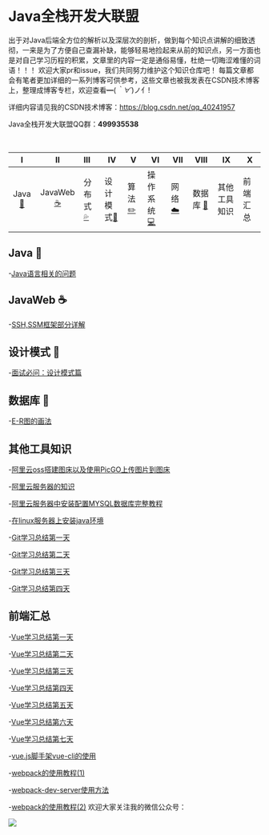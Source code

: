 # Java全栈开发大联盟                  

​           出于对Java后端全方位的解析以及深层次的剖析，做到每个知识点讲解的细致透彻，一来是为了方便自己查漏补缺，能够轻易地捡起来从前的知识点，另一方面也是对自己学习历程的积累，文章里的内容一定是通俗易懂，杜绝一切晦涩难懂的词语！！！      欢迎大家pr和issue，我们共同努力维护这个知识仓库吧！
每篇文章都会有笔者更加详细的一系列博客可供参考，这些文章也被我发表在CSDN技术博客上，整理成博客专栏，欢迎查看━(*｀∀´*)ノ亻!

详细内容请见我的CSDN技术博客：<https://blog.csdn.net/qq_40241957>

Java全栈开发大联盟QQ群：**499935538**

​                    

  

|                              Ⅰ                               |                              Ⅱ                               | Ⅲ      | Ⅳ        | Ⅴ    | Ⅵ        | Ⅶ    | Ⅷ      | Ⅸ |Ⅹ|
| :----------------------------------------------------------: | :----------------------------------------------------------: | :----- | -------- | ---- | -------- | ---- | ------ |------|------|
| Java[:couple:](#Java-couple) | JavaWeb[:coffee:](#JavaWeb-coffee)| 分布式[:sweat_drops:](#分布式-sweat_drops) | 设计模式[:hammer:](#设计模式-hammer) | 算法[:pencil2:](#算法-pencil2) | 操作系统[:computer:](#操作系统-computer) | 网络[:cloud:](#网络-cloud) | 数据库 [:floppy_disk:](#数据库-floppy_disk)|其他工具知识|前端汇总|

## Java :couple:
 -[Java语言相关的问题](https://github.com/JavaAlliance/JavaAllianceNotes/blob/master/Java%E8%AF%AD%E8%A8%80%E7%9B%B8%E5%85%B3%E7%9A%84%E9%97%AE%E9%A2%98.md)

## JavaWeb :coffee:
-[SSH,SSM框架部分详解](https://github.com/JavaAlliance/JavaAllianceNotes/blob/master/SSM%E6%A1%86%E6%9E%B6%E5%B8%B8%E8%A7%81%E9%9D%A2%E8%AF%95%E9%A2%98.md)


## 设计模式 :hammer:
-[面试必问：设计模式篇](https://github.com/JavaAlliance/JavaAllianceNotes/blob/master/%E9%9D%A2%E8%AF%95%E5%BF%85%E9%97%AE%EF%BC%9A%E8%AE%BE%E8%AE%A1%E6%A8%A1%E5%BC%8F%E7%AF%87.md)

## 数据库 :floppy_disk:
-[E-R图的画法](https://github.com/JavaAlliance/JavaAllianceNotes/blob/master/E-R%E5%9B%BE%E7%9A%84%E5%AD%A6%E4%B9%A0.md)

## 其他工具知识 
-[阿里云oss搭建图床以及使用PicGO上传图片到图床](https://github.com/JavaAlliance/JavaAllianceNotes/blob/master/%E9%98%BF%E9%87%8C%E4%BA%91oss%E6%90%AD%E5%BB%BA%E5%9B%BE%E5%BA%8A%E4%BB%A5%E5%8F%8A%E4%BD%BF%E7%94%A8PicGO%E4%B8%8A%E4%BC%A0%E5%9B%BE%E7%89%87%E5%88%B0%E5%9B%BE%E5%BA%8A.md)

-[阿里云服务器的知识](https://github.com/JavaAlliance/JavaAllianceNotes/blob/master/%E9%98%BF%E9%87%8C%E4%BA%91%E6%9C%8D%E5%8A%A1%E5%99%A8%E7%9A%84%E7%9F%A5%E8%AF%86.md)

-[阿里云服务器中安装配置MYSQL数据库完整教程](https://github.com/JavaAlliance/JavaAllianceNotes/blob/master/%E9%98%BF%E9%87%8C%E4%BA%91%E6%9C%8D%E5%8A%A1%E5%99%A8%E4%B8%AD%E5%AE%89%E8%A3%85%E9%85%8D%E7%BD%AEMYSQL%E6%95%B0%E6%8D%AE%E5%BA%93%E5%AE%8C%E6%95%B4%E6%95%99%E7%A8%8B.md)

-[在linux服务器上安装java环境](https://github.com/JavaAlliance/JavaAllianceNotes/blob/master/%E5%9C%A8linux%E6%9C%8D%E5%8A%A1%E5%99%A8%E4%B8%8A%E5%AE%89%E8%A3%85jdk.md)

-[Git学习总结第一天](https://github.com/JavaAlliance/JavaAllianceNotes/blob/master/Git%E5%AD%A6%E4%B9%A0%E6%80%BB%E7%BB%93%E4%B8%80.md)

-[Git学习总结第二天](https://github.com/JavaAlliance/JavaAllianceNotes/blob/master/Git%E5%AD%A6%E4%B9%A0%E6%80%BB%E7%BB%93%EF%BC%882%EF%BC%89.md)

-[Git学习总结第三天](https://github.com/JavaAlliance/JavaAllianceNotes/blob/master/Git%E5%AD%A6%E4%B9%A0%E6%80%BB%E7%BB%93%EF%BC%883%EF%BC%89.md)

-[Git学习总结第四天](https://github.com/JavaAlliance/JavaAllianceNotes/blob/master/Git%E5%AD%A6%E4%B9%A0%E6%80%BB%E7%BB%93%EF%BC%884%EF%BC%89.md)

## 前端汇总
-[Vue学习总结第一天](https://github.com/JavaAlliance/JavaAllianceNotes/blob/master/vue.js%E7%9A%84%E5%AD%A6%E4%B9%A0%E6%80%BB%E7%BB%93%E7%AC%AC%E4%B8%80%E5%A4%A9%20(1).md)

-[Vue学习总结第二天](https://github.com/JavaAlliance/JavaAllianceNotes/blob/master/Vue.js%E6%80%BB%E7%BB%93%E7%AC%AC%E4%BA%8C%E5%A4%A9%20(1).md)

-[Vue学习总结第三天](https://github.com/JavaAlliance/JavaAllianceNotes/blob/master/Vue.js%E5%AD%A6%E4%B9%A0%E6%80%BB%E7%BB%93%E7%AC%AC%E4%B8%89%E5%A4%A9.md)

-[Vue学习总结第四天](https://github.com/JavaAlliance/JavaAllianceNotes/blob/master/Vue.js%E5%AD%A6%E4%B9%A0%E6%80%BB%E7%BB%93%E7%AC%AC%E5%9B%9B%E5%A4%A9.md)

-[Vue学习总结第五天](https://github.com/JavaAlliance/JavaAllianceNotes/blob/master/Vue.js%E5%AD%A6%E4%B9%A0%E6%80%BB%E7%BB%93%E7%AC%AC%E4%BA%94%E5%A4%A9.md)

-[Vue学习总结第六天](https://github.com/JavaAlliance/JavaAllianceNotes/blob/master/Vue.js%E5%AD%A6%E4%B9%A0%E6%80%BB%E7%BB%93%E7%AC%AC%E5%85%AD%E5%A4%A9.md)

-[Vue学习总结第七天](https://github.com/JavaAlliance/JavaAllianceNotes/blob/master/Vue.js%E5%AD%A6%E4%B9%A0%E6%80%BB%E7%BB%93%E7%AC%AC%E4%B8%83%E5%A4%A9.md)

-[vue.js脚手架vue-cli的使用](https://github.com/JavaAlliance/JavaAllianceNotes/blob/master/vue.js%E8%84%9A%E6%89%8B%E6%9E%B6vue-cli%E7%9A%84%E4%BD%BF%E7%94%A8.md)

-[webpack的使用教程(1)](https://github.com/JavaAlliance/JavaAllianceNotes/blob/master/webpack%E7%9A%84%E4%BD%BF%E7%94%A8%E6%95%99%E7%A8%8B%EF%BC%881%EF%BC%89.md)

-[webpack-dev-server使用方法](https://github.com/JavaAlliance/JavaAllianceNotes/blob/master/webpack-dev-server%E4%BD%BF%E7%94%A8%E6%96%B9%E6%B3%95.md)

-[webpack的使用教程(2)](https://github.com/JavaAlliance/JavaAllianceNotes/blob/master/webpack%E7%9A%84%E4%BD%BF%E7%94%A8%E6%95%99%E7%A8%8B%EF%BC%882%EF%BC%89.md)
欢迎大家关注我的微信公众号：

![](https://javaalliance.oss-cn-shenzhen.aliyuncs.com/img/20190424162437.png)

